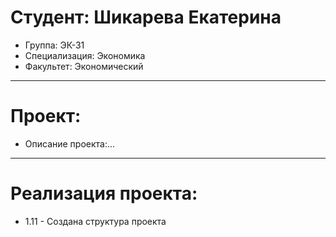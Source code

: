 # Студент:  Шикарева Екатерина 
- Группа: ЭК-31
- Специализация: Экономика
- Факультет: Экономический 
---
# Проект:
- Описание проекта:...
---
# Реализация проекта:
- 1.11 - Создана структура проекта 